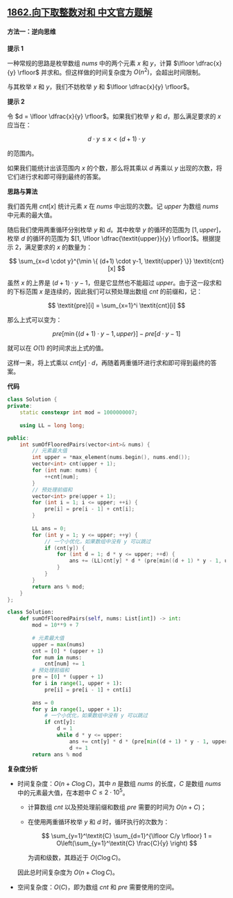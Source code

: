## [1862.向下取整数对和 中文官方题解](https://leetcode.cn/problems/sum-of-floored-pairs/solutions/100000/xiang-xia-qu-zheng-shu-dui-he-by-leetcod-u3eg)

#### 方法一：逆向思维

**提示 $1$**

一种常规的思路是枚举数组 $\textit{nums}$ 中的两个元素 $x$ 和 $y$，计算 $\lfloor \dfrac{x}{y} \rfloor$ 并求和。但这样做的时间复杂度为 $O(n^2)$，会超出时间限制。

与其枚举 $x$ 和 $y$，我们不妨枚举 $y$ 和 $\lfloor \dfrac{x}{y} \rfloor$。

**提示 $2$**

令 $d = \lfloor \dfrac{x}{y} \rfloor$。如果我们枚举 $y$ 和 $d$，那么满足要求的 $x$ 应当在：

$$
d \cdot y \leq x < (d+1) \cdot y
$$

的范围内。

如果我们能统计出该范围内 $x$ 的个数，那么将其乘以 $d$ 再乘以 $y$ 出现的次数，将它们进行求和即可得到最终的答案。

**思路与算法**

我们首先用 $\textit{cnt}[x]$ 统计元素 $x$ 在 $\textit{nums}$ 中出现的次数。记 $\textit{upper}$ 为数组 $\textit{nums}$ 中元素的最大值。

随后我们使用两重循环分别枚举 $y$ 和 $d$。其中枚举 $y$ 的循环的范围为 $[1, \textit{upper}]$，枚举 $d$ 的循环的范围为 $[1, \lfloor \dfrac{\textit{upper}}{y} \rfloor]$。根据提示 $2$，满足要求的 $x$ 的数量为：

$$
\sum_{x=d \cdot y}^{\min \{ (d+1) \cdot y-1, \textit{upper} \}} \textit{cnt}[x]
$$

虽然 $x$ 的上界是 $(d+1)\cdot y - 1$，但是它显然也不能超过 $\textit{upper}$。由于这一段求和的下标范围 $x$ 是连续的，因此我们可以预处理出数组 $\textit{cnt}$ 的前缀和，记：

$$
\textit{pre}[i] = \sum_{x=1}^i \textit{cnt}[i]
$$

那么上式可以变为：

$$
\textit{pre}\big[\min \{ (d+1) \cdot y-1, \textit{upper} \}\big] - \textit{pre}[d \cdot y - 1]
$$

就可以在 $O(1)$ 的时间求出上式的值。

这样一来，将上式乘以 $\textit{cnt}[y] \cdot d$，再随着两重循环进行求和即可得到最终的答案。

**代码**

```C++ [sol1-C++]
class Solution {
private:
    static constexpr int mod = 1000000007;
    
    using LL = long long;

public:
    int sumOfFlooredPairs(vector<int>& nums) {
        // 元素最大值
        int upper = *max_element(nums.begin(), nums.end());
        vector<int> cnt(upper + 1);
        for (int num: nums) {
            ++cnt[num];
        }
        // 预处理前缀和
        vector<int> pre(upper + 1);
        for (int i = 1; i <= upper; ++i) {
            pre[i] = pre[i - 1] + cnt[i];
        }
        
        LL ans = 0;
        for (int y = 1; y <= upper; ++y) {
            // 一个小优化，如果数组中没有 y 可以跳过
            if (cnt[y]) {
                for (int d = 1; d * y <= upper; ++d) {
                    ans += (LL)cnt[y] * d * (pre[min((d + 1) * y - 1, upper)] - pre[d * y - 1]);
                }
            }
        }
        return ans % mod;
    }
};
```

```Python [sol1-Python3]
class Solution:
    def sumOfFlooredPairs(self, nums: List[int]) -> int:
        mod = 10**9 + 7
        
        # 元素最大值
        upper = max(nums)
        cnt = [0] * (upper + 1)
        for num in nums:
            cnt[num] += 1
        # 预处理前缀和
        pre = [0] * (upper + 1)
        for i in range(1, upper + 1):
            pre[i] = pre[i - 1] + cnt[i]
        
        ans = 0
        for y in range(1, upper + 1):
            # 一个小优化，如果数组中没有 y 可以跳过
            if cnt[y]:
                d = 1
                while d * y <= upper:
                    ans += cnt[y] * d * (pre[min((d + 1) * y - 1, upper)] - pre[d * y - 1])
                    d += 1
        return ans % mod
```

**复杂度分析**

- 时间复杂度：$O(n + C\log C)$，其中 $n$ 是数组 $\textit{nums}$ 的长度，$C$ 是数组 $\textit{nums}$ 中的元素最大值，在本题中 $C \leq 2\cdot 10^5$。

    - 计算数组 $\textit{cnt}$ 以及预处理前缀和数组 $\textit{pre}$ 需要的时间为 $O(n + C)$；

    - 在使用两重循环枚举 $y$ 和 $d$ 时，循环执行的次数为：

        $$
        \sum_{y=1}^\textit{C} \sum_{d=1}^{\lfloor C/y \rfloor} 1 = O\left(\sum_{y=1}^\textit{C} \frac{C}{y} \right)
        $$

        为调和级数，其趋近于 $O(C \log C)$。
    
    因此总时间复杂度为 $O(n + C\log C)$。

- 空间复杂度：$O(C)$，即为数组 $\textit{cnt}$ 和 $\textit{pre}$ 需要使用的空间。